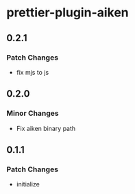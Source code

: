 # prettier-plugin-aiken

## 0.2.1

### Patch Changes

- fix mjs to js

## 0.2.0

### Minor Changes

- Fix aiken binary path

## 0.1.1

### Patch Changes

- initialize
